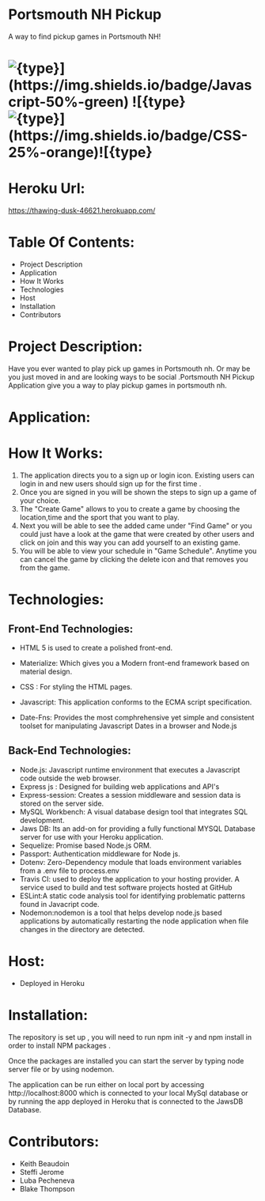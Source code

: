 # Portsmouth NH Pickup

A way to find pickup games in Portsmouth NH!

# ![${type}](https://img.shields.io/badge/Javascript-50%-green) ![${type}](https://img.shields.io/badge/HTML-25%-blue)![${type}](https://img.shields.io/badge/CSS-25%-orange)![${type}](https://img.shields.io/badge/licence-MIT-red)

# Heroku Url:

https://thawing-dusk-46621.herokuapp.com/

# Table Of Contents:

- Project Description
- Application
- How It Works
- Technologies
- Host
- Installation
- Contributors

# Project Description:

Have you ever wanted to play pick up games in Portsmouth nh. Or may be you just moved in and are looking ways to be social .Portsmouth NH Pickup Application give you a way to play pickup games in portsmouth nh.

# Application:

# How It Works:

1. The application directs you to a sign up or login icon. Existing users can login in and new users should sign up for the first time .
2. Once you are signed in you will be shown the steps to sign up a game of your choice.
3. The "Create Game" allows to you to create a game by choosing the location,time and the sport that you want to play.
4. Next you will be able to see the added came under "Find Game" or you could just have a look at the game that were created by other users and click on join and this way you can add yourself to an existing game.
5. You will be able to view your schedule in "Game Schedule". Anytime you can cancel the game by clicking the delete icon and that removes you from the game.

# Technologies:

## Front-End Technologies:

- HTML 5 is used to create a polished front-end.

- Materialize: Which gives you a Modern front-end framework based on material design.

- CSS : For styling the HTML pages.
- Javascript: This application conforms to the ECMA script specification.

- Date-Fns: Provides the most comphrehensive yet simple and consistent toolset for manipulating Javascript Dates in a browser and Node.js

## Back-End Technologies:

- Node.js: Javascript runtime environment that executes a Javascript code outside the web browser.
- Express js : Designed for building web applications and API's
- Express-session: Creates a session middleware and session data is stored on the server side.
- MySQL Workbench: A visual database design tool that integrates SQL development.
- Jaws DB: Its an add-on for providing a fully functional MYSQL Database server for use with your Heroku application.
- Sequelize: Promise based Node.js ORM.
- Passport: Authentication middleware for Node js.
- Dotenv: Zero-Dependency module that loads environment variables from a .env file to process.env
- Travis CI: used to deploy the application to your hosting provider. A service used to build and test software projects hosted at GitHub
- ESLint:A static code analysis tool for identifying problematic patterns found in Javacript code.
- Nodemon:nodemon is a tool that helps develop node.js based applications by automatically restarting the node application when file changes in the directory are detected.

# Host:

- Deployed in Heroku

# Installation:

The repository is set up , you will need to run npm init -y and npm install in order to install NPM packages .

Once the packages are installed you can start the server by typing node server file or by using nodemon.

The application can be run either on local port by accessing http://localhost:8000 which is connected to your local MySql database or by running the app deployed in Heroku that is connected to the JawsDB Database.

# Contributors:

- Keith Beaudoin
- Steffi Jerome
- Luba Pecheneva
- Blake Thompson
